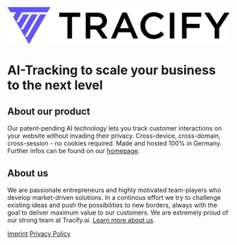 ![tracifylogo](https://raw.githubusercontent.com/Tracify-ai/.github/main/logo_with_text.jpg)
# AI-Tracking to scale your business to the next level

## About our product

Our patent-pending AI technology lets you track customer interactions on your website without invading their privacy. Cross-device, cross-domain, cross-session - no cookies required. Made and hosted 100% in Germany. Further infos can be found on our [homepage](https://www.tracify.ai/).

## About us

We are passionate entrepreneurs and highly motivated team-players who develop market-driven solutions. In a continous effort we try to challenge existing ideas and push the possibilities to new borders, always with the goal to deliver maximum value to our customers. We are extremely proud of our strong team at Tracify.ai. [Learn more about us](https://www.tracify.ai/about).

[Imprint](https://www.tracify.ai/pages/imprint)
[Privacy Policy](https://www.tracify.ai/pages/privacy-policy)
